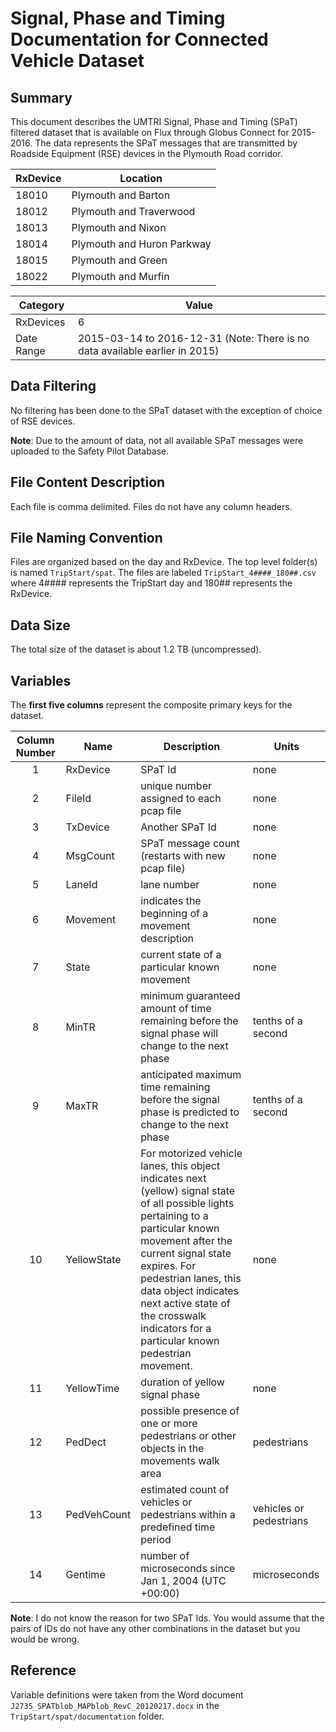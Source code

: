 # Signal, Phase and Timing Documentation for Connected Vehicle Dataset

## Summary
This document describes the UMTRI Signal, Phase and Timing (SPaT) filtered dataset that is available on Flux through Globus Connect for 2015-2016.
The data represents the SPaT messages that are transmitted by Roadside Equipment (RSE) devices in the Plymouth Road corridor.

RxDevice|Location
---|---
18010|Plymouth and Barton
18012|Plymouth and Traverwood
18013|Plymouth and Nixon
18014|Plymouth and Huron Parkway
18015|Plymouth and Green
18022|Plymouth and Murfin

Category|Value
---|---
RxDevices|6
Date Range|2015-03-14 to 2016-12-31 (Note: There is no data available earlier in 2015)

## Data Filtering
No filtering has been done to the SPaT dataset with the exception of choice of RSE devices.

**Note**: Due to the amount of data, not all available SPaT messages were uploaded to the Safety Pilot Database.

## File Content Description
Each file is comma delimited.
Files do not have any column headers.

## File Naming Convention
Files are organized based on the day and RxDevice. The top level folder(s) is named `TripStart/spat`. The files are labeled `TripStart_4####_180##.csv` where 4#### represents the TripStart day and 180## represents the RxDevice.

## Data Size
The total size of the dataset is about 1.2 TB (uncompressed).

## Variables
The **first five columns** represent the composite primary keys for the dataset.  

Column Number|Name|Description|Units
:---:|---|---|---
1|RxDevice|SPaT Id|none  
2|FileId|unique number assigned to each pcap file|none  
3|TxDevice|Another SPaT Id|none
4|MsgCount|SPaT message count (restarts with new pcap file)|none
5|LaneId|lane number|none
6|Movement|indicates the beginning of a movement description|none
7|State|current state of a particular known movement|none
8|MinTR|minimum guaranteed amount of time remaining before the signal phase will change to the next phase|tenths of a second
9|MaxTR|anticipated maximum time remaining before the signal phase is predicted to change to the next phase|tenths of a second
10|YellowState|For motorized vehicle lanes, this object indicates next (yellow) signal state of all possible lights pertaining to a particular known movement after the current signal state expires. For pedestrian lanes, this data object indicates next active state of the crosswalk indicators for a particular known pedestrian movement.|none
11|YellowTime|duration of yellow signal phase|none
12|PedDect|possible presence of one or more pedestrians or other objects in the movements walk area|pedestrians
13|PedVehCount|estimated count of vehicles or pedestrians within a predefined time period|vehicles or pedestrians
14|Gentime|number of microseconds since Jan 1, 2004 (UTC +00:00)|microseconds

**Note**: I do not know the reason for two SPaT Ids. 
You would assume that the pairs of IDs do not have any other combinations in the dataset but you would be wrong.

## Reference
Variable definitions were taken from the Word document `J2735_SPATblob_MAPblob_RevC_20120217.docx` in the `TripStart/spat/documentation` folder.
